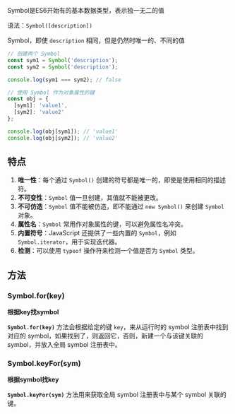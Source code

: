 Symbol是ES6开始有的基本数据类型，表示独一无二的值

语法：`Symbol([description])`

Symbol，即使 `description` 相同，但是仍然时唯一的、不同的值

```js
// 创建两个 Symbol
const sym1 = Symbol('description');
const sym2 = Symbol('description');

console.log(sym1 === sym2); // false

// 使用 Symbol 作为对象属性的键
const obj = {
  [sym1]: 'value1',
  [sym2]: 'value2'
};

console.log(obj[sym1]); // 'value1'
console.log(obj[sym2]); // 'value2'

```

## 特点
1. **唯一性**：每个通过 `Symbol()` 创建的符号都是唯一的，即使是使用相同的描述符。
2. **不可变性**：`Symbol` 值一旦创建，其值就不能被更改。
3. **不可仿造**：`Symbol` 值不能被仿造，即不能通过 `new Symbol()` 来创建 `Symbol` 对象。
4. **属性名**：`Symbol` 常用作对象属性的键，可以避免属性名冲突。
5. **内置符号**：JavaScript 还提供了一些内置的 `Symbol`，例如 `Symbol.iterator`，用于实现迭代器。
6. **检测**：可以使用 `typeof` 操作符来检测一个值是否为 `Symbol` 类型。

## 方法
### Symbol.for(key)

**根据key找symbol**

**`Symbol.for(key)`** 方法会根据给定的键 `key`，来从运行时的 symbol 注册表中找到对应的 symbol，如果找到了，则返回它，否则，新建一个与该键关联的 symbol，并放入全局 symbol 注册表中。

### Symbol.keyFor(sym)

**根据symbol找key**

**`Symbol.keyFor(sym)`** 方法用来获取全局 symbol 注册表中与某个 symbol 关联的键。